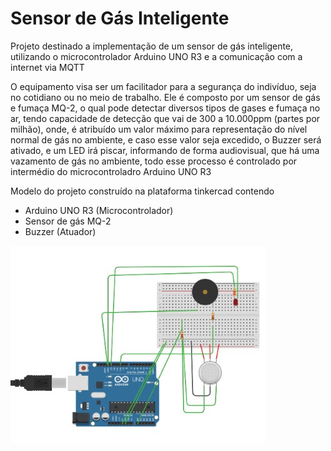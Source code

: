 # Sensor de Gás Inteligente

  Projeto destinado a implementação de um sensor de gás inteligente, utilizando o microcontrolador Arduino UNO R3 e a comunicação com a internet via MQTT
	
  O equipamento visa ser um facilitador para a segurança do indivíduo, seja no cotidiano ou no meio de trabalho. Ele é composto por um sensor de gás e fumaça MQ-2, o qual pode detectar diversos tipos de gases e fumaça no ar, tendo capacidade de detecção que vai de 300 a 10.000ppm (partes por milhão), onde, é atribuído um valor máximo para representação do nível normal de gás no ambiente, e caso esse valor seja excedido, o Buzzer será ativado, e um LED irá piscar, informando de forma audiovisual, que há uma vazamento de gás no ambiente, todo esse processo é controlado por intermédio do microcontroladro Arduino UNO R3

Modelo do projeto construído na plataforma tinkercad contendo

 - Arduino UNO R3 (Microcontrolador) 
 - Sensor de gás MQ-2
 - Buzzer (Atuador)

![Projeto TinkerCad](https://github.com/Victor-182/SensorGasInteligente/blob/master/ProjetoArduinoTinkercad.jpg?raw=true)

